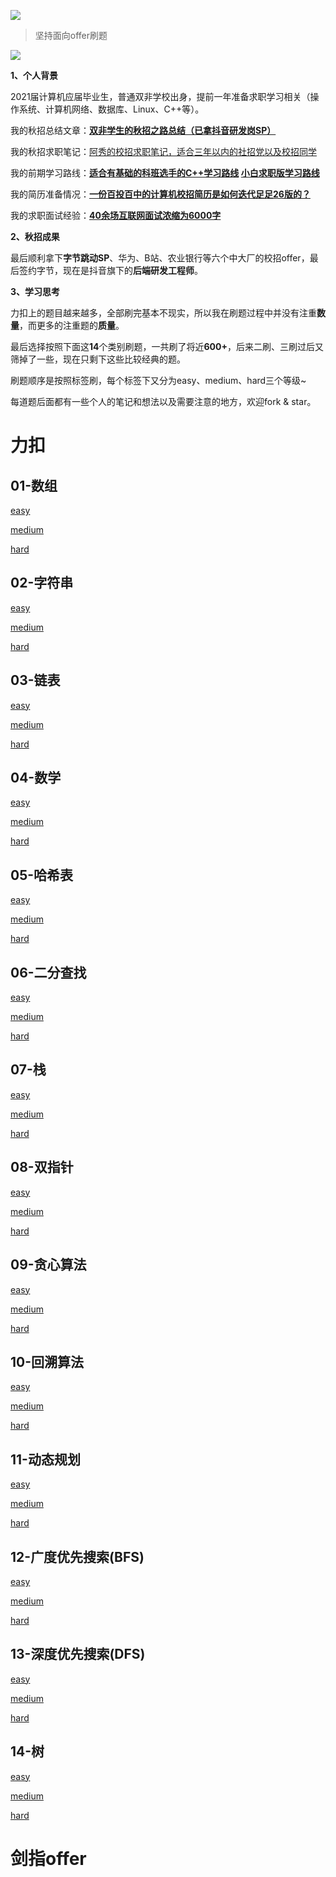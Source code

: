 ![](https://gitee.com/ForthEspada/image/raw/master/image/202202131510867.png)

> 坚持面向offer刷题

![](https://gitee.com/ForthEspada/image/raw/master/image/202202131451204.png)

**1、个人背景**

2021届计算机应届毕业生，普通双非学校出身，提前一年准备求职学习相关（操作系统、计算机网络、数据库、Linux、C++等）。

我的秋招总结文章：**[双非学生的秋招之路总结（已拿抖音研发岗SP）](https://mp.weixin.qq.com/s/AYe3tnuOmqR4jdDndDGW-Q)**

我的秋招求职笔记：[阿秀的校招求职笔记，适合三年以内的社招党以及校招同学](https://github.com/forthespada/InterviewGuide)

我的前期学习路线：**[适合有基础的科班选手的C++学习路线](http://mp.weixin.qq.com/s?__biz=Mzg2MDU0ODM3MA==&mid=2247483953&idx=1&sn=a0a6b338185bfee8e3538bdfbf58e55c&chksm=ce25fe4cf952775a519c82f0f6e208f5762c97ed11511670ebec6c21cacd575af74e49397969&scene=21#wechat_redirect)  [小白求职版学习路线](https://mp.weixin.qq.com/s/3pcENm2--dVWksNjvtCTcQ)**

我的简历准备情况：[**一份百投百中的计算机校招简历是如何迭代足足26版的？**](https://mp.weixin.qq.com/s/VrTP58lOui3TQzXoRPQPIg)

我的求职面试经验：[**40余场互联网面试浓缩为6000字**](https://mp.weixin.qq.com/s/pRVHwIiKlDGZ0BfZiXZVgA)

**2、秋招成果**

最后顺利拿下**字节跳动SP**、华为、B站、农业银行等六个中大厂的校招offer，最后签约字节，现在是抖音旗下的**后端研发工程师**。

**3、学习思考**

力扣上的题目越来越多，全部刷完基本不现实，所以我在刷题过程中并没有注重**数量**，而更多的注重题的**质量**。

最后选择按照下面这**14**个类别刷题，一共刷了将近**600+**，后来二刷、三刷过后又筛掉了一些，现在只剩下这些比较经典的题。

刷题顺序是按照标签刷，每个标签下又分为easy、medium、hard三个等级~

每道题后面都有一些个人的笔记和想法以及需要注意的地方，欢迎fork & star。

# 力扣

## 01-数组

[easy](标签/01-数组/easy.md)

[medium](标签/01-数组/medium.md)

[hard](标签/01-数组/hard.md)

## 02-字符串

[easy](标签/02-字符串/easy.md)

[medium](标签/02-字符串/medium.md)

[hard](标签/02-字符串/hard.md)

## 03-链表

[easy](标签/03-链表/easy.md)

[medium](标签/03-链表/medium.md)

[hard](标签/03-链表/hard.md)

## 04-数学

[easy](标签/04-数学/easy.md)

[medium](标签/04-数学/medium.md)

[hard](标签/04-数学/hard.md)

## 05-哈希表

[easy](标签/05-哈希表/easy.md)

[medium](标签/05-哈希表/medium.md)

[hard](标签/05-哈希表/hard.md)

## 06-二分查找

[easy](标签/06-二分查找/easy.md)

[medium](标签/06-二分查找/medium.md)

[hard](标签/06-二分查找/hard.md)

## 07-栈

[easy](标签/07-栈/easy.md)

[medium](标签/07-栈/medium.md)

[hard](标签/07-栈/hard.md)

## 08-双指针

[easy](标签/08-双指针/easy.md)

[medium](标签/08-双指针/medium.md)

[hard](标签/08-双指针/hard.md)

## 09-贪心算法

[easy](标签/09-贪心算法/easy.md)

[medium](标签/09-贪心算法/medium.md)

[hard](标签/09-贪心算法/hard.md)

## 10-回溯算法

[easy](标签/10-回溯算法/easy.md)

[medium](标签/10-回溯算法/medium.md)

[hard](标签/10-回溯算法/hard.md)

## 11-动态规划

[easy](标签/11-动态规划/easy.md)

[medium](标签/11-动态规划/medium.md)

[hard](标签/11-动态规划/hard.md)

## 12-广度优先搜索(BFS)

[easy](标签/12-BFS/easy.md)

[medium](标签/12-BFS/medium.md)

[hard](标签/12-BFS/hard.md)

## 13-深度优先搜索(DFS)

[easy](标签/13-DFS/easy.md)

[medium](标签/13-DFS/medium.md)

[hard](标签/13-DFS/hard.md)

## 14-树

[easy](标签/14-树/easy.md)

[medium](标签/14-树/medium.md)

[hard](标签/14-树/hard.md)

# 剑指offer



